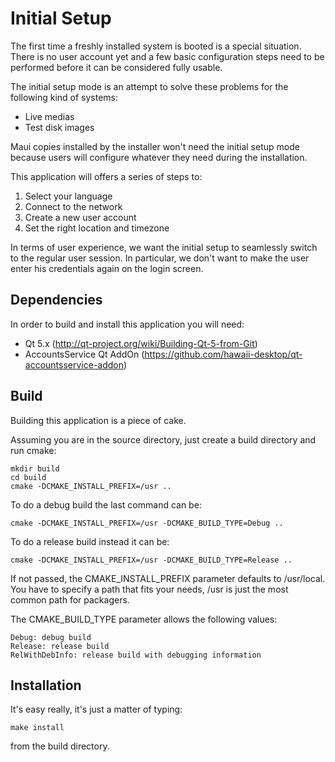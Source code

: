 Initial Setup
=============

The first time a freshly installed system is booted is a special situation.
There is no user account yet and a few basic configuration steps need to be
performed before it can be considered fully usable.

The initial setup mode is an attempt to solve these problems for the
following kind of systems:

 * Live medias
 * Test disk images

Maui copies installed by the installer won't need the initial setup mode
because users will configure whatever they need during the installation.

This application will offers a series of steps to:

 1. Select your language
 2. Connect to the network
 3. Create a new user account
 4. Set the right location and timezone

In terms of user experience, we want the initial setup to seamlessly switch
to the regular user session. In particular, we don't want to make the user
enter his credentials again on the login screen.

## Dependencies

In order to build and install this application you will need:
 * Qt 5.x (http://qt-project.org/wiki/Building-Qt-5-from-Git)
 * AccountsService Qt AddOn (https://github.com/hawaii-desktop/qt-accountsservice-addon)

## Build

Building this application is a piece of cake.

Assuming you are in the source directory, just create a build directory
and run cmake:

    mkdir build
    cd build
    cmake -DCMAKE_INSTALL_PREFIX=/usr ..

To do a debug build the last command can be:

    cmake -DCMAKE_INSTALL_PREFIX=/usr -DCMAKE_BUILD_TYPE=Debug ..

To do a release build instead it can be:

    cmake -DCMAKE_INSTALL_PREFIX=/usr -DCMAKE_BUILD_TYPE=Release ..

If not passed, the CMAKE_INSTALL_PREFIX parameter defaults to /usr/local.
You have to specify a path that fits your needs, /usr is just the most
common path for packagers.

The CMAKE_BUILD_TYPE parameter allows the following values:

    Debug: debug build
    Release: release build
    RelWithDebInfo: release build with debugging information

## Installation

It's easy really, it's just a matter of typing:

    make install

from the build directory.
